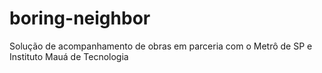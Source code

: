# boring-neighbor
Solução de acompanhamento de obras em parceria com o Metrô de SP e Instituto Mauá de Tecnologia
